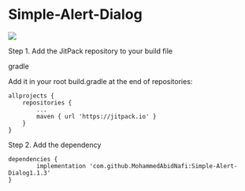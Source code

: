 # Simple-Alert-Dialog

[![](https://jitpack.io/v/MohammedAbidNafi/Simple-Alert-Dialog.svg)](https://jitpack.io/#MohammedAbidNafi/Simple-Alert-Dialog)


Step 1. Add the JitPack repository to your build file

gradle

Add it in your root build.gradle at the end of repositories:

	allprojects {
		repositories {
			...
			maven { url 'https://jitpack.io' }
		}
	}
Step 2. Add the dependency

	dependencies {
	        implementation 'com.github.MohammedAbidNafi:Simple-Alert-Dialog1.1.3'
	}
